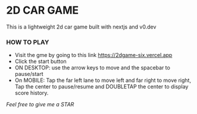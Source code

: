 <h1>2D CAR GAME</h1>
<caption>This is a lightweight 2d car game built with nextjs and v0.dev</caption>
<h3>HOW TO PLAY</h3>
<ul>
  <li>Visit the gme by going to this link <a href="https://2dgame-six.vercel.app/" target="_blank">https://2dgame-six.vercel.app</a></li>
  <li>Click the start button</li>
  <li>ON DESKTOP: use the arrow keys to move and the spacebar to pause/start</li>
  <li>On MOBILE:  Tap the far left lane to move left and far right to move right, Tap the center to pause/resume and DOUBLETAP the center to display score history.</li>
</ul>
<i>Feel free to give me a STAR</i>
